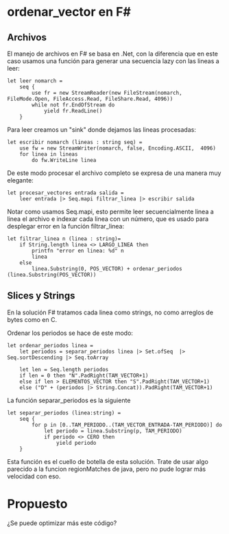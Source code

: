 # ordenar_vector en F#

## Archivos

El manejo de archivos en F# se basa en .Net, con la diferencia que en este caso usamos una función para generar una secuencia lazy con las lineas a leer:

	let leer nomarch =
	    seq {
	        use fr = new StreamReader(new FileStream(nomarch, FileMode.Open, FileAccess.Read, FileShare.Read, 4096))
	        while not fr.EndOfStream do 
	            yield fr.ReadLine()
	    }

Para leer creamos un "sink" donde dejamos las lineas procesadas:

	let escribir nomarch (lineas : string seq) =
	    use fw = new StreamWriter(nomarch, false, Encoding.ASCII,  4096)
	    for linea in lineas
        	do fw.WriteLine linea

De este modo procesar el archivo completo se expresa de una manera muy elegante:

	let procesar_vectores entrada salida =
   		leer entrada |> Seq.mapi filtrar_linea |> escribir salida

Notar como usamos Seq.mapi, esto permite leer secuencialmente linea a linea el archivo e indexar cada linea con un número, que es usado para desplegar error en la función filtrar_linea:

	let filtrar_linea n (linea : string)=
	    if String.length linea <> LARGO_LINEA then 
	        printfn "error en linea: %d" n
	        linea
	    else 
	        linea.Substring(0, POS_VECTOR) + ordenar_periodos (linea.Substring(POS_VECTOR))


## Slices y Strings

En la solución F# tratamos cada linea como strings, no como arreglos de bytes como en C. 

Ordenar los periodos se hace de este modo:


	let ordenar_periodos linea = 
	    let periodos = separar_periodos linea |> Set.ofSeq  |> Seq.sortDescending |> Seq.toArray

	    let len = Seq.length periodos
	    if len = 0 then "N".PadRight(TAM_VECTOR+1)
	    else if len > ELEMENTOS_VECTOR then "S".PadRight(TAM_VECTOR+1)
	    else ("D" + (periodos |> String.Concat)).PadRight(TAM_VECTOR+1)

La función separar_periodos es la siguiente

	let separar_periodos (linea:string) =
	    seq {
	        for p in [0..TAM_PERIODO..(TAM_VECTOR_ENTRADA-TAM_PERIODO)] do
	            let periodo = linea.Substring(p, TAM_PERIODO)
	            if periodo <> CERO then
	                yield periodo
	    }

Esta función es el cuello de botella de esta solución. Trate de usar algo parecido a la funcion regionMatches de java, pero no pude lograr más velocidad con eso. 

# Propuesto

¿Se puede optimizar más este código?